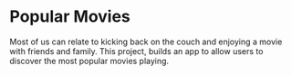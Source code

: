 # Popular Movies
Most of us can relate to kicking back on the couch and enjoying a movie with friends and family. This project, builds an app to allow users to discover the most popular movies playing.
